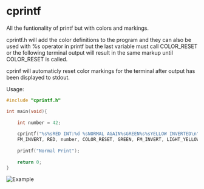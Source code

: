 # cprintf
All the funtionality of printf but with colors and markings. 

cprintf.h will add the color definitions to the program and they can also be used with %s operator in printf but the last variable must call COLOR_RESET or the following terminal output will result in the same markup until COLOR_RESET is called.

cprinf will automaticly reset color markings for the terminal after output has been displayed to stdout.

Usage:

```c
#include "cprintf.h"

int main(void){
	
	int number = 42;
	
	cprintf("%s%sRED INT:%d %sNORMAL AGAIN%sGREEN%s%sYELLOW INVERTED\n", 
	FM_INVERT, RED, number, COLOR_RESET, GREEN, FM_INVERT, LIGHT_YELLOW);
	
	printf("Normal Print");
	
	return 0;
}

```

![Example](https://github.com/turtles4all/cprintf/example-output.png)
